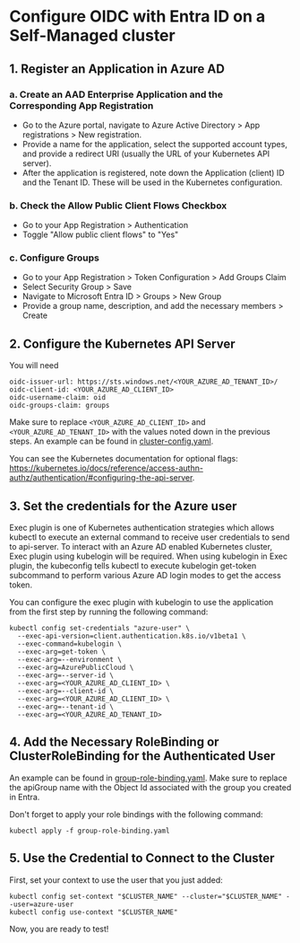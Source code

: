 # Configure OIDC with Entra ID on a Self-Managed cluster

## 1. Register an Application in Azure AD

### a. Create an AAD Enterprise Application and the Corresponding App Registration

* Go to the Azure portal, navigate to Azure Active Directory > App registrations > New registration.
* Provide a name for the application, select the supported account types, and provide a redirect URI (usually the URL of your Kubernetes API server).
* After the application is registered, note down the Application (client) ID and the Tenant ID. These will be used in the Kubernetes configuration.

### b. Check the Allow Public Client Flows Checkbox

* Go to your App Registration > Authentication
* Toggle "Allow public client flows" to "Yes"

### c. Configure Groups

* Go to your App Registration > Token Configuration > Add Groups Claim
* Select Security Group > Save
* Navigate to Microsoft Entra ID > Groups > New Group
* Provide a group name, description, and add the necessary members > Create

## 2. Configure the Kubernetes API Server

You will need

```
oidc-issuer-url: https://sts.windows.net/<YOUR_AZURE_AD_TENANT_ID>/
oidc-client-id: <YOUR_AZURE_AD_CLIENT_ID>
oidc-username-claim: oid
oidc-groups-claim: groups
```

Make sure to replace `<YOUR_AZURE_AD_CLIENT_ID>` and `<YOUR_AZURE_AD_TENANT_ID>` with the values noted down in the previous steps. An example can be found in [cluster-config.yaml](./cluster-config.yaml).

You can see the Kubernetes documentation for optional flags: https://kubernetes.io/docs/reference/access-authn-authz/authentication/#configuring-the-api-server.

## 3. Set the credentials for the Azure user

Exec plugin is one of Kubernetes authentication strategies which allows kubectl to execute an external command to receive user credentials to send to api-server. To interact with an Azure AD enabled Kubernetes cluster, Exec plugin using kubelogin will be required. When using kubelogin in Exec plugin, the kubeconfig tells kubectl to execute kubelogin get-token subcommand to perform various Azure AD login modes to get the access token.

You can configure the exec plugin with kubelogin to use the application from the first step by running the following command:

```
kubectl config set-credentials "azure-user" \
  --exec-api-version=client.authentication.k8s.io/v1beta1 \
  --exec-command=kubelogin \
  --exec-arg=get-token \
  --exec-arg=--environment \
  --exec-arg=AzurePublicCloud \
  --exec-arg=--server-id \
  --exec-arg=<YOUR_AZURE_AD_CLIENT_ID> \
  --exec-arg=--client-id \
  --exec-arg=<YOUR_AZURE_AD_CLIENT_ID> \
  --exec-arg=--tenant-id \
  --exec-arg=<YOUR_AZURE_AD_TENANT_ID>
```

## 4. Add the Necessary RoleBinding or ClusterRoleBinding for the Authenticated User 

An example can be found in [group-role-binding.yaml](./group-role-binding.yaml). Make sure to replace the apiGroup name with the Object Id associated with the group you created in Entra.

Don't forget to apply your role bindings with the following command:

```
kubectl apply -f group-role-binding.yaml
```

## 5. Use the Credential to Connect to the Cluster


First, set your context to use the user that you just added:

```
kubectl config set-context "$CLUSTER_NAME" --cluster="$CLUSTER_NAME" --user=azure-user
kubectl config use-context "$CLUSTER_NAME"
```

Now, you are ready to test!
